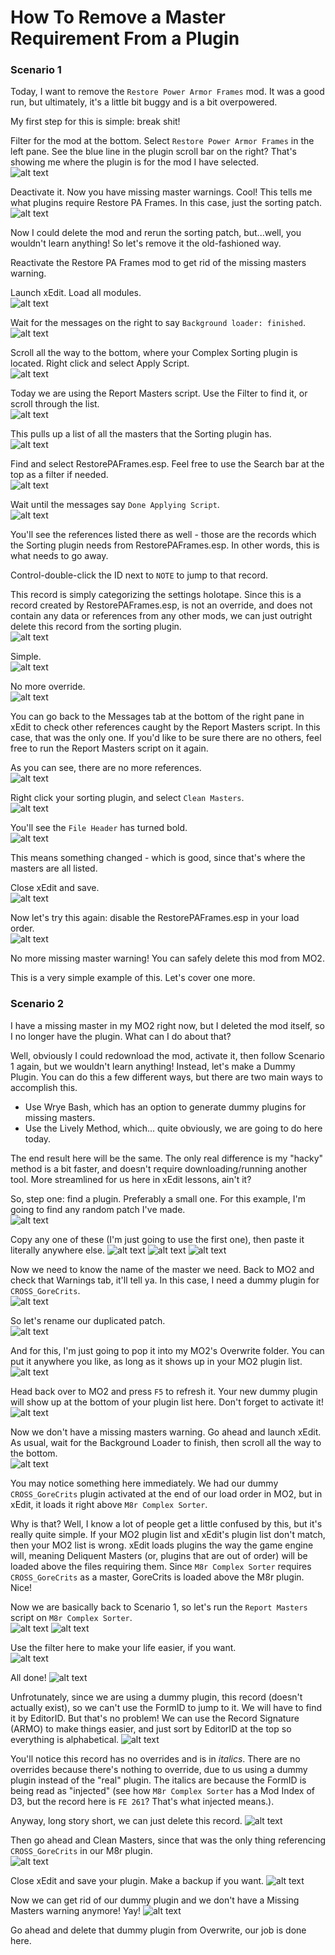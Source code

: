 # How To Remove a Master Requirement From a Plugin

### Scenario 1

Today, I want to remove the `Restore Power Armor Frames` mod. It was a good run, but ultimately, it's a little bit buggy and is a bit overpowered.

My first step for this is simple: break shit!

Filter for the mod at the bottom. Select `Restore Power Armor Frames` in the left pane. See the blue line in the plugin scroll bar on the right? That's showing me where the plugin is for the mod I have selected.  
![alt text](https://github.com/LivelyDismay/Learn-To-Mod/blob/6134950cc7345a5fb8291b3b15de445292e40bf3/images/removemaster1.png)  

Deactivate it. Now you have missing master warnings. Cool! This tells me what plugins require Restore PA Frames. In this case, just the sorting patch.  
![alt text](https://github.com/LivelyDismay/Learn-To-Mod/blob/6134950cc7345a5fb8291b3b15de445292e40bf3/images/removemaster2.png)  

Now I could delete the mod and rerun the sorting patch, but...well, you wouldn't learn anything! So let's remove it the old-fashioned way.

Reactivate the Restore PA Frames mod to get rid of the missing masters warning.

Launch xEdit. Load all modules.  
![alt text](https://github.com/LivelyDismay/Learn-To-Mod/blob/6134950cc7345a5fb8291b3b15de445292e40bf3/images/removemaster3.png)  

Wait for the messages on the right to say `Background loader: finished`.  
![alt text](https://github.com/LivelyDismay/Learn-To-Mod/blob/6134950cc7345a5fb8291b3b15de445292e40bf3/images/removemaster4.png)  

Scroll all the way to the bottom, where your Complex Sorting plugin is located. Right click and select Apply Script.  
![alt text](https://github.com/LivelyDismay/Learn-To-Mod/blob/6134950cc7345a5fb8291b3b15de445292e40bf3/images/removemaster5.png)  

Today we are using the Report Masters script. Use the Filter to find it, or scroll through the list.  
![alt text](https://github.com/LivelyDismay/Learn-To-Mod/blob/6760faa7550de2779e1085d011862c3b0de5d830/images/removemaster17.png)  

This pulls up a list of all the masters that the Sorting plugin has.  
![alt text](https://github.com/LivelyDismay/Learn-To-Mod/blob/6134950cc7345a5fb8291b3b15de445292e40bf3/images/removemaster6.png)  

Find and select RestorePAFrames.esp. Feel free to use the Search bar at the top as a filter if needed.  
![alt text](https://github.com/LivelyDismay/Learn-To-Mod/blob/6134950cc7345a5fb8291b3b15de445292e40bf3/images/removemaster7.png) 

Wait until the messages say `Done Applying Script`.  
![alt text](https://github.com/LivelyDismay/Learn-To-Mod/blob/6134950cc7345a5fb8291b3b15de445292e40bf3/images/removemaster8.png)  

You'll see the references listed there as well - those are the records which the Sorting plugin needs from RestorePAFrames.esp. In other words, this is what needs to go away.

Control-double-click the ID next to `NOTE` to jump to that record.

This record is simply categorizing the settings holotape. Since this is a record created by RestorePAFrames.esp, is not an override, and does not contain any data or references from any other mods, we can just outright delete this record from the sorting plugin.  
![alt text](https://github.com/LivelyDismay/Learn-To-Mod/blob/6134950cc7345a5fb8291b3b15de445292e40bf3/images/removemaster9.png)  

Simple.  
![alt text](https://github.com/LivelyDismay/Learn-To-Mod/blob/6134950cc7345a5fb8291b3b15de445292e40bf3/images/removemaster10.png)  

No more override.  
![alt text](https://github.com/LivelyDismay/Learn-To-Mod/blob/6134950cc7345a5fb8291b3b15de445292e40bf3/images/removemaster11.png)  

You can go back to the Messages tab at the bottom of the right pane in xEdit to check other references caught by the Report Masters script. In this case, that was the only one. If you'd like to be sure there are no others, feel free to run the Report Masters script on it again.

As you can see, there are no more references.  
![alt text](https://github.com/LivelyDismay/Learn-To-Mod/blob/6134950cc7345a5fb8291b3b15de445292e40bf3/images/removemaster12.png)  

Right click your sorting plugin, and select `Clean Masters`.  
![alt text](https://github.com/LivelyDismay/Learn-To-Mod/blob/6134950cc7345a5fb8291b3b15de445292e40bf3/images/removemaster13.png)  

You'll see the `File Header` has turned bold.  
![alt text](https://github.com/LivelyDismay/Learn-To-Mod/blob/6134950cc7345a5fb8291b3b15de445292e40bf3/images/removemaster14.png)  

This means something changed - which is good, since that's where the masters are all listed.

Close xEdit and save.  
![alt text](https://github.com/LivelyDismay/Learn-To-Mod/blob/6134950cc7345a5fb8291b3b15de445292e40bf3/images/removemaster15.png)  

Now let's try this again: disable the RestorePAFrames.esp in your load order.  
![alt text](https://github.com/LivelyDismay/Learn-To-Mod/blob/6134950cc7345a5fb8291b3b15de445292e40bf3/images/removemaster16.png)  

No more missing master warning! You can safely delete this mod from MO2.

This is a very simple example of this. Let's cover one more.

### Scenario 2

I have a missing master in my MO2 right now, but I deleted the mod itself, so I no longer have the plugin. What can I do about that?

Well, obviously I could redownload the mod, activate it, then follow Scenario 1 again, but we wouldn't learn anything! Instead, let's make a Dummy Plugin. You can do this a few different ways, but there are two main ways to accomplish this.
 - Use Wrye Bash, which has an option to generate dummy plugins for missing masters.
 - Use the Lively Method, which... quite obviously, we are going to do here today.

The end result here will be the same. The only real difference is my "hacky" method is a bit faster, and doesn't require downloading/running another tool. More streamlined for us here in xEdit lessons, ain't it?

So, step one: find a plugin. Preferably a small one. For this example, I'm going to find any random patch I've made.  
![alt text](https://github.com/LivelyDismay/Learn-To-Mod/blob/main/images/removemaster17.png)

Copy any one of these (I'm just going to use the first one), then paste it literally anywhere else.
![alt text](https://github.com/LivelyDismay/Learn-To-Mod/blob/main/images/removemaster18.png)
![alt text](https://github.com/LivelyDismay/Learn-To-Mod/blob/main/images/removemaster19.png)
![alt text](https://github.com/LivelyDismay/Learn-To-Mod/blob/main/images/removemaster20.png)

Now we need to know the name of the master we need. Back to MO2 and check that Warnings tab, it'll tell ya. In this case, I need a dummy plugin for `CROSS_GoreCrits`.  
![alt text](https://github.com/LivelyDismay/Learn-To-Mod/blob/main/images/removemaster21.png)

So let's rename our duplicated patch.  
![alt text](https://github.com/LivelyDismay/Learn-To-Mod/blob/main/images/removemaster22.png)

And for this, I'm just going to pop it into my MO2's Overwrite folder. You can put it anywhere you like, as long as it shows up in your MO2 plugin list.  
![alt text](https://github.com/LivelyDismay/Learn-To-Mod/blob/main/images/removemaster23.png)

Head back over to MO2 and press `F5` to refresh it. Your new dummy plugin will show up at the bottom of your plugin list here. Don't forget to activate it!
![alt text](https://github.com/LivelyDismay/Learn-To-Mod/blob/main/images/removemaster24.png)

Now we don't have a missing masters warning. Go ahead and launch xEdit. As usual, wait for the Background Loader to finish, then scroll all the way to the bottom.  
![alt text](https://github.com/LivelyDismay/Learn-To-Mod/blob/main/images/removemaster25.png)

You may notice something here immediately. We had our dummy `CROSS_GoreCrits` plugin activated at the end of our load order in MO2, but in xEdit, it loads it right above `M8r Complex Sorter`.  

Why is that? Well, I know a lot of people get a little confused by this, but it's really quite simple. If your MO2 plugin list and xEdit's plugin list don't match, then your MO2 list is wrong. xEdit loads plugins the way the game engine will, meaning Deliquent Masters (or, plugins that are out of order) will be loaded above the files requiring them. Since `M8r Complex Sorter` requires `CROSS_GoreCrits` as a master, GoreCrits is loaded above the M8r plugin. Nice!

Now we are basically back to Scenario 1, so let's run the `Report Masters` script on `M8r Complex Sorter`.  
![alt text](https://github.com/LivelyDismay/Learn-To-Mod/blob/main/images/removemaster26.png)
![alt text](https://github.com/LivelyDismay/Learn-To-Mod/blob/main/images/removemaster27.png)

Use the filter here to make your life easier, if you want.  
![alt text](https://github.com/LivelyDismay/Learn-To-Mod/blob/main/images/removemaster28.png)

All done! 
![alt text](https://github.com/LivelyDismay/Learn-To-Mod/blob/main/images/removemaster29.png)

Unfrotunately, since we are using a dummy plugin, this record (doesn't actually exist), so we can't use the FormID to jump to it. We will have to find it by EditorID. But that's no problem! We can use the Record Signature (ARMO) to make things easier, and just sort by EditorID at the top so everything is alphabetical. 
![alt text](https://github.com/LivelyDismay/Learn-To-Mod/blob/main/images/removemaster30.png)

You'll notice this record has no overrides and is in *italics*. There are no overrides because there's nothing to override, due to us using a dummy plugin instead of the "real" plugin. The italics are because the FormID is being read as "injected" (see how `M8r Complex Sorter` has a Mod Index of D3, but the record here is `FE 261`? That's what injected means.).

Anyway, long story short, we can just delete this record.
![alt text](https://github.com/LivelyDismay/Learn-To-Mod/blob/main/images/removemaster31.png)

Then go ahead and Clean Masters, since that was the only thing referencing `CROSS_GoreCrits` in our M8r plugin.  
![alt text](https://github.com/LivelyDismay/Learn-To-Mod/blob/main/images/removemaster32.png)

Close xEdit and save your plugin. Make a backup if you want.
![alt text](https://github.com/LivelyDismay/Learn-To-Mod/blob/main/images/removemaster33.png)

Now we can get rid of our dummy plugin and we don't have a Missing Masters warning anymore! Yay!
![alt text](https://github.com/LivelyDismay/Learn-To-Mod/blob/main/images/removemaster34.png)

Go ahead and delete that dummy plugin from Overwrite, our job is done here.
